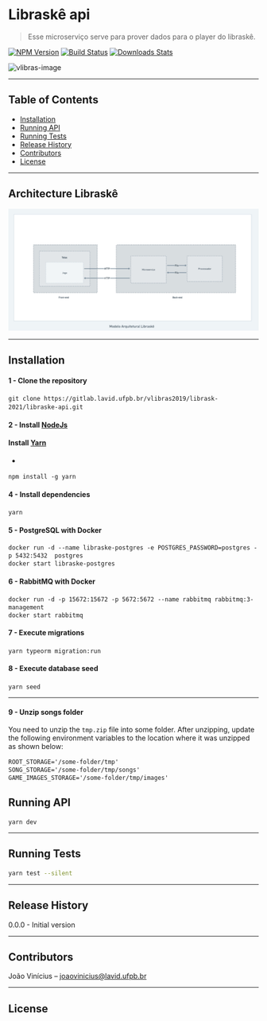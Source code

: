 # Libraskê api
> Esse microserviço serve para prover dados para o player do libraskê.

[![NPM Version][npm-image]][npm-url]
[![Build Status][travis-image]][travis-url]
[![Downloads Stats][npm-downloads]][npm-url]

![vlibras-image]

<hr>

## Table of Contents

- [Installation](#installation)
- [Running API](#running-api)
- [Running Tests](#running-tests)
- [Release History](#release-history)
- [Contributors](#contributors)
- [License](#license)


<hr>

## Architecture Libraskê

![](/doc/img/model.png)

<hr>

## Installation 

#### 1 - Clone the repository  
`git clone https://gitlab.lavid.ufpb.br/vlibras2019/librask-2021/libraske-api.git`

#### 2 - Install [NodeJs](https://nodejs.org/en/)  

#### Install [Yarn](https://yarnpkg.com/)

* 

`npm install -g yarn`  

#### 4 - Install dependencies
`yarn` 


#### 5 - PostgreSQL with Docker

```
docker run -d --name libraske-postgres -e POSTGRES_PASSWORD=postgres -p 5432:5432  postgres
docker start libraske-postgres
```

#### 6 - RabbitMQ with Docker

```
docker run -d -p 15672:15672 -p 5672:5672 --name rabbitmq rabbitmq:3-management
docker start rabbitmq
```

#### 7 - Execute migrations

`yarn typeorm migration:run`

#### 8 - Execute database seed

`yarn seed`

<hr>

#### 9 - Unzip songs folder

You need to unzip the `tmp.zip` file into some folder. After unzipping, update the following environment variables to the location where it was unzipped as shown below:

```
ROOT_STORAGE='/some-folder/tmp'
SONG_STORAGE='/some-folder/tmp/songs'
GAME_IMAGES_STORAGE='/some-folder/tmp/images'
```

## Running API

`yarn dev`

<hr>

## Running Tests

```sh
yarn test --silent
```

<hr>

## Release History

0.0.0 - Initial version

<hr>

## Contributors

João Vinícius – joaovinicius@lavid.ufpb.br

<hr>

## License


<!-- Markdown link & img dfn's -->
[npm-image]: https://img.shields.io/npm/v/datadog-metrics.svg?style=flat-square
[npm-url]: https://npmjs.org/package/datadog-metrics
[npm-downloads]: https://img.shields.io/npm/dm/datadog-metrics.svg?style=flat-square
[travis-image]: https://img.shields.io/travis/dbader/node-datadog-metrics/master.svg?style=flat-square
[travis-url]: https://travis-ci.org/dbader/node-datadog-metrics
[wiki]: https://github.com/yourname/yourproject/wiki
[vlibras-image]: https://www.gov.br/governodigital/pt-br/vlibras/vlibras/@@govbr.institucional.banner/e070e146-e2bd-4754-8c55-36100391d1a6/@@images/f77e1435-97aa-4c8e-9f9f-6a42cc82f39a.png
